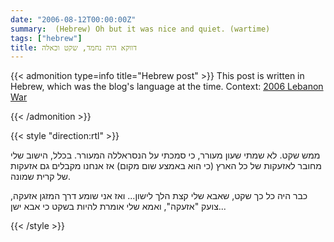 ```yaml
---
date: "2006-08-12T00:00:00Z"
summary:  (Hebrew) Oh but it was nice and quiet. (wartime)
tags: ["hebrew"]
title: דווקא היה נחמד, שקט וכאלה
---
```


{{< admonition type=info title="Hebrew post" >}}
This post is written in Hebrew, which was the blog's language at the time. Context: [2006 Lebanon War]

[2006 Lebanon War]: https://en.wikipedia.org/wiki/2006_Lebanon_War
{{< /admonition >}}

{{< style "direction:rtl" >}}

ממש שקט. לא שמתי שעון מעורר, כי סמכתי על הנסראללה המעורר. בכלל, הישוב שלי מחובר לאזעקות של כל הארץ (כי הוא באמצע שום מקום) אז אנחנו מקבלים גם אזעקות של קרית שמונה.

כבר היה כל כך שקט, שאבא שלי קצת הלך לישון... ואז אני שומע דרך המזגן אזעקה, צועק "אזעקה", ואמא שלי אומרת להיות בשקט כי אבא ישן...

{{< /style >}}
